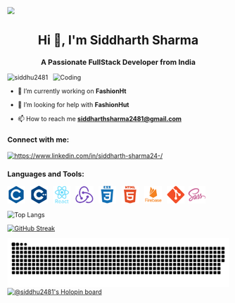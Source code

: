 ![](https://github.com/Siddhu2481/Siddhu2481/blob/main/header.gif)
<h1 align="center">Hi 👋, I'm Siddharth Sharma</h1>
<h3 align="center">A Passionate FullStack Developer from India </h3>
<img align="right" alt="Coding" width="400" src="https://cdn.dribbble.com/users/1162077/screenshots/3848914/programmer.gif">
<p align="left"> <img src="https://komarev.com/ghpvc/?username=siddhu2481&label=Profile%20views&color=0e75b6&style=flat" alt="siddhu2481" /> </p>

- 🔭 I’m currently working on **FashionHt**

- 🤝 I’m looking for help with **FashionHut**

- 📫 How to reach me **siddharthsharma2481@gmail.com**

<h3 align="left">Connect with me:</h3>
<p align="left">
<a href="https://www.linkedin.com/in/siddharth-sharma24-/" target="blank"><img align="center" src="https://raw.githubusercontent.com/rahuldkjain/github-profile-readme-generator/master/src/images/icons/Social/linked-in-alt.svg" alt="https://www.linkedin.com/in/siddharth-sharma24-/" height="30" width="40" /></a>
</p>

<h3 align="left">Languages and Tools:</h3>
<div>
  <img src="https://github.com/devicons/devicon/blob/master/icons/c/c-plain.svg" title="C" alt="C" width="40" height="40"/>&nbsp;&nbsp;
  <img src="https://github.com/devicons/devicon/blob/master/icons/cplusplus/cplusplus-plain.svg" title="C++" alt="C++" width="40" height="40"/>&nbsp;&nbsp;
  <img src="https://github.com/devicons/devicon/blob/master/icons/react/react-original-wordmark.svg" title="React" alt="React" width="40" height="40"/>&nbsp;&nbsp;
  <img src="https://github.com/devicons/devicon/blob/master/icons/redux/redux-original.svg" title="Redux" alt="Redux " width="40" height="40"/>&nbsp;&nbsp;
  <img src="https://github.com/devicons/devicon/blob/master/icons/css3/css3-plain-wordmark.svg"  title="CSS3" alt="CSS" width="40" height="40"/>&nbsp;&nbsp;
  <img src="https://github.com/devicons/devicon/blob/master/icons/html5/html5-plain-wordmark.svg" title="HTML5" alt="HTML" width="40" height="40"/>&nbsp;&nbsp;
  <img src="https://github.com/devicons/devicon/blob/master/icons/firebase/firebase-plain-wordmark.svg" title="Firebase" alt="Firebase" width="40" height="40"/>&nbsp;&nbsp;
  <img src="https://github.com/devicons/devicon/blob/master/icons/git/git-plain.svg" title="Git" **alt="Git" width="40" height="40"/>&nbsp;
  <img src="https://github.com/devicons/devicon/blob/master/icons/sass/sass-original.svg" title="Sass" **alt="Sass" width="40" height="40"/>&nbsp;&nbsp;
</div>


![Top Langs](https://github-readme-stats.vercel.app/api/top-langs/?username=Siddhu2481&layout=compact&theme=vision-friendly-dark)

[![GitHub Streak](https://github-readme-streak-stats.herokuapp.com?user=Siddhu2481&theme=nightowl&locale=hi&date_format=j%20M%5B%20Y%5D&sideNums=DD7234&dates=169B12&background=090202&border=0C0202&stroke=23F7E9&ring=DD732B&fire=FF6C15&currStreakNum=2ADFFF&currStreakLabel=F4F3FF&sideLabels=FFFFFF)](https://git.io/streak-stats)

![GitHub Snake dark](https://github.com/Siddhu2481/Siddhu2481/blob/output/github-contribution-grid-snake-dark.svg)
[![@siddhu2481's Holopin board](https://holopin.me/siddhu2481)](https://holopin.io/@siddhu2481)
